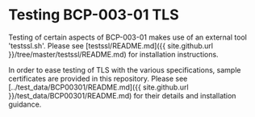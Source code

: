 # Testing BCP-003-01 TLS

Testing of certain aspects of BCP-003-01 makes use of an external tool 'testssl.sh'. Please see [testssl/README.md]({{ site.github.url }}/tree/master/testssl/README.md) for installation instructions.

In order to ease testing of TLS with the various specifications, sample certificates are provided in this repository. Please see [../test_data/BCP00301/README.md]({{ site.github.url }}/test_data/BCP00301/README.md) for their details and installation guidance.

